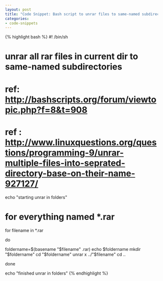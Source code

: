 ```yaml
---
layout: post
title: "Code Snippet: Bash script to unrar files to same-named subdirectories"
categories:
- code-snippets
---
```


{% highlight bash %}
#! /bin/sh

# unrar all rar files in current dir to same-named subdirectories 
# ref: http://bashscripts.org/forum/viewtopic.php?f=8&t=908
# ref : http://www.linuxquestions.org/questions/programming-9/unrar-multiple-files-into-seprated-directory-base-on-their-name-927127/

echo "starting unrar in folders"

# for everything named *.rar
for filename in *.rar

do

foldername=$(basename "$filename" .rar)
echo $foldername
mkdir "$foldername"
cd "$foldername"
unrar x ../"$filename"
cd ..

done 

echo "finished unrar in folders"
{% endhighlight %}
